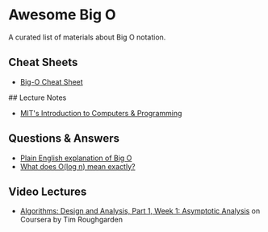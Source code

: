 # Awesome Big O
A curated list of materials about Big O notation.

## Cheat Sheets
- [Big-O Cheat Sheet](http://bigocheatsheet.com)

## Lecture Notes
- [MIT's Introduction to Computers & Programming](http://web.mit.edu/16.070/www/lecture/big_o.pdf)

## Questions & Answers
- [Plain English explanation of Big O](http://stackoverflow.com/a/487278/472433)
- [What does O(log n) mean exactly?](http://stackoverflow.com/a/2307314/472433)

## Video Lectures
- [Algorithms: Design and Analysis, Part 1, Week 1: Asymptotic Analysis](https://class.coursera.org/algo-004/lecture/169) on Coursera by Tim Roughgarden
